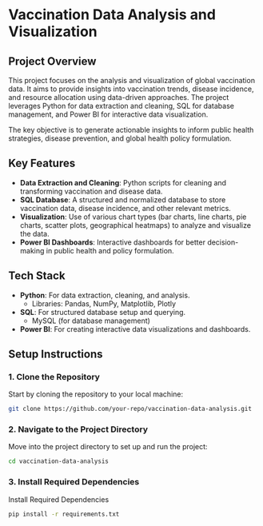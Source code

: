 # Vaccination Data Analysis and Visualization

## Project Overview

This project focuses on the analysis and visualization of global vaccination data. It aims to provide insights into vaccination trends, disease incidence, and resource allocation using data-driven approaches. The project leverages Python for data extraction and cleaning, SQL for database management, and Power BI for interactive data visualization.

The key objective is to generate actionable insights to inform public health strategies, disease prevention, and global health policy formulation.

## Key Features

- **Data Extraction and Cleaning**: Python scripts for cleaning and transforming vaccination and disease data.
- **SQL Database**: A structured and normalized database to store vaccination data, disease incidence, and other relevant metrics.
- **Visualization**: Use of various chart types (bar charts, line charts, pie charts, scatter plots, geographical heatmaps) to analyze and visualize the data.
- **Power BI Dashboards**: Interactive dashboards for better decision-making in public health and policy formulation.

## Tech Stack

- **Python**: For data extraction, cleaning, and analysis.
  - Libraries: Pandas, NumPy, Matplotlib, Plotly
- **SQL**: For structured database setup and querying.
  - MySQL (for database management)
- **Power BI**: For creating interactive data visualizations and dashboards.

## Setup Instructions

### 1. Clone the Repository

Start by cloning the repository to your local machine:

```bash
git clone https://github.com/your-repo/vaccination-data-analysis.git
```

### 2. Navigate to the Project Directory
Move into the project directory to set up and run the project:
```bash
cd vaccination-data-analysis
```

### 3. Install Required Dependencies
Install Required Dependencies
```bash
pip install -r requirements.txt
```

